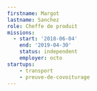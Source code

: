 ```yaml
---
firstname: Margot
lastname: Sanchez
role: Cheffe de produit
missions:
  - start: '2018-06-04'
    end: '2019-04-30'
    status: independent
    employer: octo
startups:
    - transport
    - preuve-de-covoiturage
---
```

